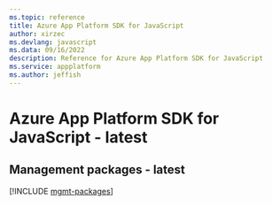 ```yaml
---
ms.topic: reference
title: Azure App Platform SDK for JavaScript
author: xirzec
ms.devlang: javascript
ms.data: 09/16/2022
description: Reference for Azure App Platform SDK for JavaScript
ms.service: appplatform
ms.author: jeffish
---
```

# Azure App Platform SDK for JavaScript - latest

## Management packages - latest
[!INCLUDE [mgmt-packages](app-platform-mgmt-index.md)]